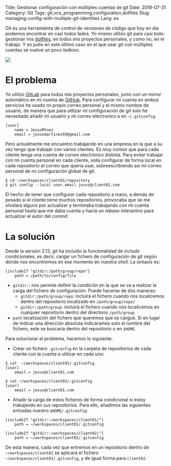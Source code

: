Title: Gestionar configuración con múltiples cuentas de git
Date: 2018-07-31
Category: Git
Tags: git,vcs,,programming,configuration,dotfiles
Slug: managing-config-with-multiple-git-identities
Lang: es

Git es una herramienta de control de versiones de código que hoy en día podemos encontrar en casi todos lados. Yo mismo utilizo git para casi todo: gestionar mis [dotfiles](https://gitlab.com/JesusMtnez/dotfiles), en todos mis proyectos personales, y como no, en el trabajo. Y es justo en este último caso en el que usar git con múltiples cuentas se vuelve un poco tedioso.

<img style="display: block; margin-left: auto; margin-right: auto" src="{filename}/images/git-logo.png">

# El problema

Yo utilizo [GitLab](https://gitlab.com/JesusMtnez) para todos mis proyectos personales, junto con un mirror automático en mi cuenta de [GitHub](https://github.com/JesusMtnez). Para configurar mi cuenta en ambos servicios he usado mi propio correo personal y el mismo nombre de usuario, de manera que para utilizar mi configuración de git solo he necesitado añadir mi usuario y mi correo eléctronico a mi `~/.gitconfig`:

```
[user]
    name = JesusMtnez
    email = jesusmartinez93@gmail.com
```

Pero actualmente me encuentro trabajando en una empresa en la que a su vez tengo que trabajar con varios clientes. Es muy común que para cada cliente tenga una cuenta de correo electrónico distinta. Para evitar trabajar con mi cuenta personal en cada cliente, solía configurar de forma local en cada repositorio el correo que queria usar, sobreescribiendo así mi correo personal de mi configuración global de git.

```
$ cd ~/workspaces/client01/repository
$ git config --local user.email jesus@client01.com
```

El hecho de tener que configurar cada repositorio a mano, a demás de pesado si el cliente tiene muchos repositorios, provocaba que se me olvidara alguno por actualizar y terminaba trabajando con mi cuenta personal hasta que me daba cuenta y hacía un _rebase_ interactivo para actualizar el autor del _commit_.

# La solución

Desde la versión 2.13, git ha includio la funcionalidad de _include_ condicionales, es decir, cargar un fichero de configuración de git según dónde nos encontremos en ese momento en nuestra _shell_. La sintaxis es:

```
[includeIf "gitdir:/path/group/repo"]
    path = /path/to/config/file
```

- `gitdir:`: nos permite definir la condición en la que se va a realizar la carga del fichero de configuración. Puede hacerse de dos maneras:
    - `gitdir:/path/group/repo`: incluirá el fichero cuando nos localicemos dentro del repositorio localizado en `/path/group/repo/`
    - `gitdir:/path/group`: incluirá el fichero cuando nos localicemos en cualquier repositorio dentro del directorio `/path/group`
- `path` localización del fichero que queremos que se cargue. Si en lugar de indicar una dirección absoluta indicáramos solo el nombre del fichero, este se buscaría dentro del repositorio o en `$HOME`.

Para solucionar el problema, hacemos lo siguiente:

* Crear un fichero `.gitconfig` en la carpeta de repositorios de cada cliente con la cuenta a utilizar en cada uno:

```
$ cat  ~/workspaces/client01/.gitconfig
[user]
    email = jesus@client01.com

$ cat ~/workspaces/client02/.gitconfig
[user]
    email = jesus@client01.com

```

* Añadir la carga de estos ficheros de forma condicional si estoy trabajando en sus repositorios. Para ello,  añadimos las siguientes entradas nuestro `$HOME/.gitconfig`:

```
[includeIf "gitdir:~/workspaces/client01/"]
    path = ~/workspaces/client01/.gitconfig

[includeIf "gitdir:~/workspaces/client02/"]
    path = ~/workspaces/client02/.gitconfig
```

De esta manera, cada vez que entremos en un repositorio dentro de `~/workspaces/client01` se aplicará el fichero `~/workspaces/client01/.gitconfig`, y de igual forma para `client02`.
